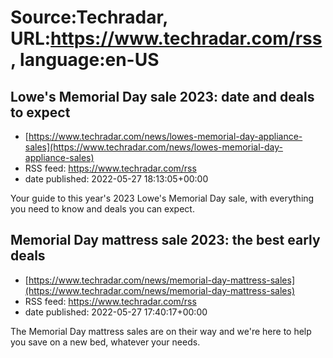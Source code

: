 # Source:Techradar, URL:https://www.techradar.com/rss, language:en-US

## Lowe's Memorial Day sale 2023: date and deals to expect
 - [https://www.techradar.com/news/lowes-memorial-day-appliance-sales](https://www.techradar.com/news/lowes-memorial-day-appliance-sales)
 - RSS feed: https://www.techradar.com/rss
 - date published: 2022-05-27 18:13:05+00:00

Your guide to this year's 2023 Lowe's Memorial Day sale, with everything you need to know and deals you can expect.

## Memorial Day mattress sale 2023: the best early deals
 - [https://www.techradar.com/news/memorial-day-mattress-sales](https://www.techradar.com/news/memorial-day-mattress-sales)
 - RSS feed: https://www.techradar.com/rss
 - date published: 2022-05-27 17:40:17+00:00

The Memorial Day mattress sales are on their way and we're here to help you save on a new bed, whatever your needs.

